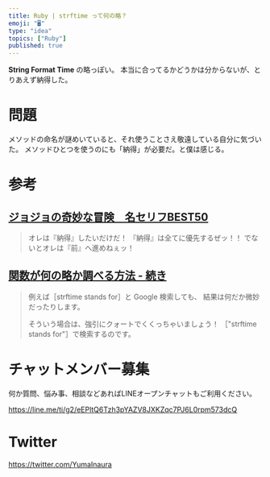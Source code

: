 ```yaml
---
title: Ruby | strftime って何の略？
emoji: "🖥"
type: "idea"
topics: ["Ruby"]
published: true
---
```


**String Format Time** の略っぽい。
本当に合ってるかどうかは分からないが、とりあえず納得した。

# 問題

メソッドの命名が謎めいていると、それ使うことさえ敬遠している自分に気づいた。
メソッドひとつを使うのにも「納得」が必要だ。と僕は感じる。

# 参考

## [ジョジョの奇妙な冒険　名セリフBEST50](http://kajipon.sakura.ne.jp/art/jojo-meigen.html)

>オレは『納得』したいだけだ！
>『納得』は全てに優先するぜッ！！
>でないとオレは『前』へ進めねぇッ！

## [関数が何の略か調べる方法 - 続き](http://progengresearch.blog.fc2.com/blog-entry-4.html)

>例えば［strftime stands for］と Google 検索しても、
>結果は何だか微妙だったりします。
>
>そういう場合は、強引にクォートでくくっちゃいましょう！
>［"strftime stands for"］で検索するのです。










<!-- Update From Qiita API -->

# チャットメンバー募集


何か質問、悩み事、相談などあればLINEオープンチャットもご利用ください。

https://line.me/ti/g2/eEPltQ6Tzh3pYAZV8JXKZqc7PJ6L0rpm573dcQ





# Twitter


https://twitter.com/YumaInaura


<!-- Update From Qiita API -->


